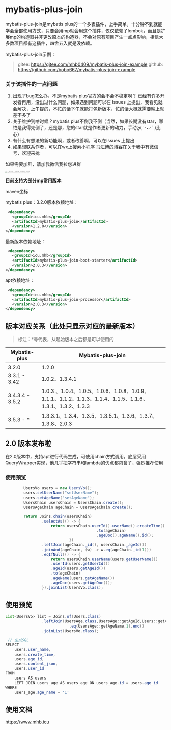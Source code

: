 # mybatis-plus-join

mybatis-plus-join是mybatis plus的一个多表插件，上手简单，十分钟不到就能学会全部使用方式，只要会用mp就会用这个插件，仅仅依赖了lombok，而且是扩展mp的构造器并非更改原本的构造器，不会对原有项目产生一点点影响，相信大多数项目都有这插件，四舍五入就是没依赖。

mybatis-plus-join示例：

> gitee: https://gitee.com/mhb0409/mybatis-plus-join-example
> github: https://github.com/bobo667/mybatis-plus-join-example



### 关于该插件的一点问题

1. 出现了bug怎么办，不是mybatis plus官方的会不会不稳定啊？ 已经有许多开发者再用，没出过什么问题，如果遇到问题可以在 Issues 上提出，我看见就会解决，上午提的，不忙的话下午就能打包新版本，忙的话大概就需要晚上就差不多了
2. 关于维护到啥时候？mybatis plus不倒我不倒（当然，如果长期没有star，哪怕是我得先倒了，还是那，您的star就是作者更新的动力，手动ღ( ´･ᴗ･` )比心）
3. 有什么有想法的新功能啊，或者改善啊，可以在Issues 上提出
4. 如果想联系作者，可以在wx上搜索小程序 <u>马汇博的博客</u>在关于我中有微信号，欢迎来扰

如果需要加群，请加我微信我拉您进群

<img src="https://www.mhba.work/upload/2022/12/tmp_9c854beed43b4f9eaf4984f42eefa027-2fe7c9b96b9b451db7317ee7bac9c0e5.jpg" alt="tmp_9c854beed43b4f9eaf4984f42eefa027" style="zoom:25%;" />



**目前支持大部分mp常用版本**

maven坐标

mybatis plus：3.2.0版本依赖地址：

```xml
 <dependency>
   <groupId>icu.mhb</groupId>
   <artifactId>mybatis-plus-join</artifactId>
   <version>1.2.0</version>
</dependency>
```

最新版本依赖地址：

```xml
 <dependency>
   <groupId>icu.mhb</groupId>
   <artifactId>mybatis-plus-join-boot-starter</artifactId>
   <version>2.0.3</version>
</dependency>
```

apt依赖地址：
```xml
 <dependency>
   <groupId>icu.mhb</groupId>
   <artifactId>mybatis-plus-join-processor</artifactId>
   <version>2.0.3</version>
</dependency>
```


## 版本对应关系（此处只显示对应的最新版本）

> 标注：*号代表，从起始版本之后都是可以使用的

| Mybatis-plus    | Mybatis-plus-join                                                                          |
| --------------- |--------------------------------------------------------------------------------------------|
| 3.2.0           | 1.2.0                                                                                      |
| 3.3.1 - 3.42    | 1.0.2、1.3.4.1                                                                              |
| 3.4.3.4 - 3.5.2 | 1.0.3 、1.0.4、1.0.5、1.0.6、1.0.8、1.0.9、1.1.1、1.1.2、1.1.3、1.1.4、1.1.5、1.1.6、1.3.1、1.3.2、1.3.3 |
| 3.5.3 - *       | 1.3.3.1、1.3.4、1.3.5、1.3.5.1、1.3.6、1.3.7、1.3.8、2.0.3                                        |


## 2.0 版本发布啦
在2.0版本中，支持apt进行代码生成，可使用chain方式调用，底层采用QueryWrapper实现，他几乎把字符串和lambda的优点都包含了，强烈推荐使用
### 使用预览
```java
        UsersVo users = new UsersVo();
        users.setUserName("setUserName");
        users.setAgeName("setAgeName");
        UsersChain usersChain = UsersChain.create();
        UsersAgeChain ageChain = UsersAgeChain.create();

        return Joins.chain(usersChain)
                .selectAs(() -> {
                    return usersChain.userId().userName().createTime()
                                        .to(ageChain)
                                        .ageDoc().ageName().id();
                            })
                .leftJoin(ageChain._id(), usersChain._ageId())
                .joinAnd(ageChain, (w) -> w.eq(ageChain._id(1)))
                .eqIfNull(() -> {
                    return usersChain.userName(users.getUserName())
                    .userId(users.getUserId())
                    .ageId(users.getAgeId())
                    .to(ageChain)
                    .ageName(users.getAgeName())
                    .ageDoc(users.getAgeDoc());
                }).joinList(UsersVo.class);
```

## 使用预览
```java
List<UsersVo> list = Joins.of(Users.class)
                .leftJoin(UsersAge.class,UsersAge::getAgeId,Users::getAgeId)
  							.eq(UsersAge::getAgeName,1).end()
                .joinList(UsersVo.class);

 // 生成SQL
SELECT
	users.user_name,
	users.create_time,
	users.age_id,
	users.content_json,
	users.user_id
FROM
	users AS users
	LEFT JOIN users_age AS users_age ON users_age.id = users.age_id 
WHERE
	users_age.age_name = '1'
```

## 使用文档
https://www.mhb.icu
